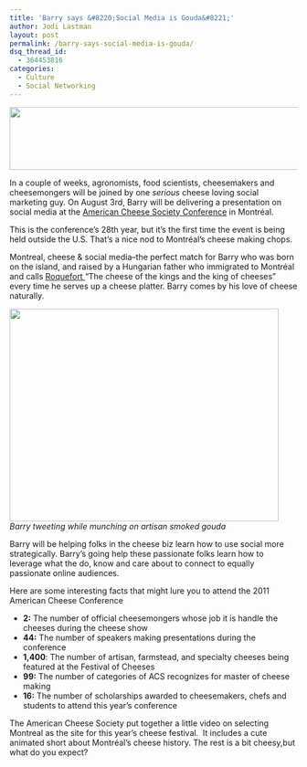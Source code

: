 ```yaml
---
title: 'Barry says &#8220;Social Media is Gouda&#8221;'
author: Jodi Lastman
layout: post
permalink: /barry-says-social-media-is-gouda/
dsq_thread_id:
  - 364453816
categories:
  - Culture
  - Social Networking
---
```

<p style="text-align: center;">
  <img class="aligncenter size-full wp-image-6312" title="Screen shot 2011-07-21 at 10.14.38 AM" src="http://hypenotic.com/wordpress/wp-content/uploads/2011/07/Screen-shot-2011-07-21-at-10.14.38-AM.png" alt="" width="514" height="110" />
</p>

In a couple of weeks, agronomists, food scientists, cheesemakers and cheesemongers will be joined by one *serious* cheese loving social marketing guy. On August 3rd, Barry will be delivering a presentation on social media at the [American Cheese Society Conference][1] in Montréal.

This is the conference&#8217;s 28th year, but it&#8217;s the first time the event is being held outside the U.S. That&#8217;s a nice nod to Montréal&#8217;s cheese making chops.

Montreal, cheese & social media&#8211;the perfect match for Barry who was born on the island, and raised by a Hungarian father who immigrated to Montréal and calls [Roquefort ][2]&#8220;The cheese of the kings and the king of cheeses&#8221; every time he serves up a cheese platter. Barry comes by his love of cheese naturally.

<p style="text-align: left;">
  <a href="http://hypenotic.com/meaning-fulmarketing/6311/barry-says-social-media-is-gouda/attachment/screen-shot-2011-07-21-at-11-23-59-am" rel="attachment wp-att-6315"><img class="aligncenter size-full wp-image-6315" title="Screen shot 2011-07-21 at 11.23.59 AM" src="http://hypenotic.com/wordpress/wp-content/uploads/2011/07/Screen-shot-2011-07-21-at-11.23.59-AM.png" alt="" width="471" height="373" /></a><em>Barry tweeting while munching on artisan smoked gouda</em>
</p>

Barry will be helping folks in the cheese biz learn how to use social more strategically. Barry&#8217;s going help these passionate folks learn how to leverage what the do, know and care about to connect to equally passionate online audiences.

Here are some interesting facts that might lure you to attend the 2011 American Cheese Conference

*   **2:** The number of official cheesemongers whose job it is handle the cheeses during the cheese show
*   **44:** The number of speakers making presentations during the conference
*   **1,400**: The number of artisan, farmstead, and specialty cheeses being featured at the Festival of Cheeses
*   **99:** The number of categories of ACS recognizes for master of cheese making
*   **16:** The number of scholarships awarded to cheesemakers, chefs and students to attend this year&#8217;s conference

The American Cheese Society put together a little video on selecting Montreal as the site for this year&#8217;s cheese festival.  It includes a cute animated short about Montréal&#8217;s cheese history. The rest is a bit cheesy,but what do you expect?

 [1]: http://www.cheesesociety.org/conference/overview/
 [2]: http://en.wikipedia.org/wiki/Roquefort